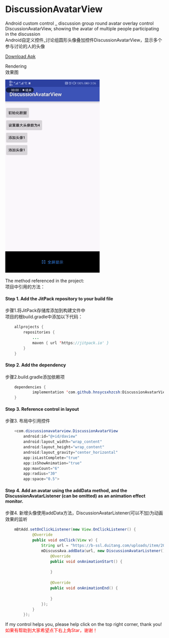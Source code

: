 # DiscussionAvatarView
Android custom control _ discussion group round avatar overlay control DiscussionAvatarView, showing the avatar of multiple people participating in the discussion</br>
Android自定义控件_讨论组圆形头像叠加控件DiscussionAvatarView，显示多个参与讨论的人的头像

<a href="https://github.com/hnsycsxhzcsh/DiscussionAvatarView/blob/master/mysrc/discussionavatar.apk">Download Apk</a>

Rendering</br>
效果图

<img src="https://github.com/hnsycsxhzcsh/DiscussionAvatarView/blob/master/mysrc/discussionavatar.gif" width="300" height="612">

The method referenced in the project:</br>
项目中引用的方法：

#### Step 1. Add the JitPack repository to your build file
步骤1.将JitPack存储库添加到构建文件中<br>
项目的根build.gradle中添加以下代码：
```Java
	allprojects {
		repositories {
			...
			maven { url 'https://jitpack.io' }
		}
	}
```
#### Step 2. Add the dependency</br>
步骤2.build.gradle添加依赖项
```Java
	dependencies {
	        implementation 'com.github.hnsycsxhzcsh:DiscussionAvatarView:v1.1'
	}
```
#### Step 3. Reference control in layout</br>
步骤3. 布局中引用控件
```Java
    <com.discussionavatarview.DiscussionAvatarView
        android:id="@+id/daview"
        android:layout_width="wrap_content"
        android:layout_height="wrap_content"
        android:layout_gravity="center_horizontal"
        app:isLastComplete="true"
        app:isShowAnimation="true"
        app:maxCount="6"
        app:radius="30"
        app:space="0.5">
```
#### Step 4. Add an avatar using the addData method, and the DiscussionAvatarListener (can be omitted) as an animation effect monitor.</br>
步骤4. 新增头像使用addData方法，DiscussionAvatarListener(可以不加)为动画效果的监听
```Java
    mBtAdd.setOnClickListener(new View.OnClickListener() {
            @Override
            public void onClick(View v) {
                String url = "https://b-ssl.duitang.com/uploads/item/201807/11/20180711091152_FakCJ.thumb.700_0.jpeg";
                mDiscussAva.addData(url, new DiscussionAvatarListener() {
                    @Override
                    public void onAnimationStart() {

                    }

                    @Override
                    public void onAnimationEnd() {

                    }
                });
            }
        });
```
If my control helps you, please help click on the top right corner, thank you!</br>
<font color="#FF0000">如果有帮助到大家希望点下右上角Star，谢谢！</font>
